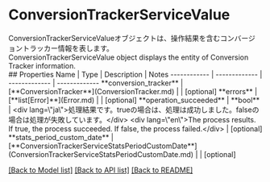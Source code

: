 # ConversionTrackerServiceValue

<div lang=\"ja\">ConversionTrackerServiceValueオブジェクトは、操作結果を含むコンバージョントラッカー情報を表します。</div> <div lang=\"en\">ConversionTrackerServiceValue object displays the entity of Conversion Tracker information.</div> 
## Properties
Name | Type | Description | Notes
------------ | ------------- | ------------- | -------------
**conversion_tracker** | [**ConversionTracker**](ConversionTracker.md) |  | [optional] 
**errors** | [**list[Error]**](Error.md) |  | [optional] 
**operation_succeeded** | **bool** | &lt;div lang&#x3D;\&quot;ja\&quot;&gt;処理結果です。trueの場合は、処理は成功しました。falseの場合は処理が失敗しています。&lt;/div&gt; &lt;div lang&#x3D;\&quot;en\&quot;&gt;The process results. If true, the process succeeded. If false, the process failed.&lt;/div&gt;  | [optional] 
**stats_period_custom_date** | [**ConversionTrackerServiceStatsPeriodCustomDate**](ConversionTrackerServiceStatsPeriodCustomDate.md) |  | [optional] 

[[Back to Model list]](../README.md#documentation-for-models) [[Back to API list]](../README.md#documentation-for-api-endpoints) [[Back to README]](../README.md)


